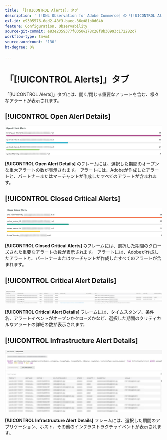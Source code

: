 ```yaml
---
title: 「[!UICONTROL Alerts]」タブ
description: ' [!DNL Observation for Adobe Commerce] の「[!UICONTROL Alerts]」タブについて説明します。'
exl-id: e9305576-6ed2-48f3-baec-36e081b0d04b
feature: Configuration, Observability
source-git-commit: e83e2359377f03506178c28f8b30993c172282c7
workflow-type: tm+mt
source-wordcount: '130'
ht-degree: 0%

---
```


# 「[!UICONTROL Alerts]」タブ

「[!UICONTROL Alerts]」タブには、開く/閉じる重要なアラートを含む、様々なアラートが表示されます。

## [!UICONTROL Open Alert Details]

![ 重大なアラートを開く ](../../assets/tools/observation-for-adobe-commerce/alerts-tab-1.jpg)

**[!UICONTROL Open Alert Details]** のフレームには、選択した期間のオープンな重大アラートの数が表示されます。 アラートには、Adobeが作成したアラートと、パートナーまたはマーチャントが作成したすべてのアラートが含まれます。

## [!UICONTROL Closed Critical Alerts]

![ クローズドクリティカルアラート ](../../assets/tools/observation-for-adobe-commerce/alerts-tab-2.jpg)

**[!UICONTROL Closed Critical Alerts]** のフレームには、選択した期間のクローズされた重要なアラートの数が表示されます。 アラートには、Adobeが作成したアラートと、パートナーまたはマーチャントが作成したすべてのアラートが含まれます。

## [!UICONTROL Critical Alert Details]

![ 重大なアラートの詳細 ](../../assets/tools/observation-for-adobe-commerce/alerts-tab-3.jpg)

**[!UICONTROL Critical Alert Details]** フレームには、タイムスタンプ、条件名、アラートイベントがオープンかクローズかなど、選択した期間のクリティカルなアラートの詳細の数が表示されます。

## [!UICONTROL Infrastructure Alert Details]

![ インフラストラクチャ アラートの詳細 ](../../assets/tools/observation-for-adobe-commerce/alerts-tab-4.jpg)

**[!UICONTROL Infrastructure Alert Details]** フレームには、選択した期間のアプリケーション、ホスト、その他のインフラストラクチャイベントが表示されます。
